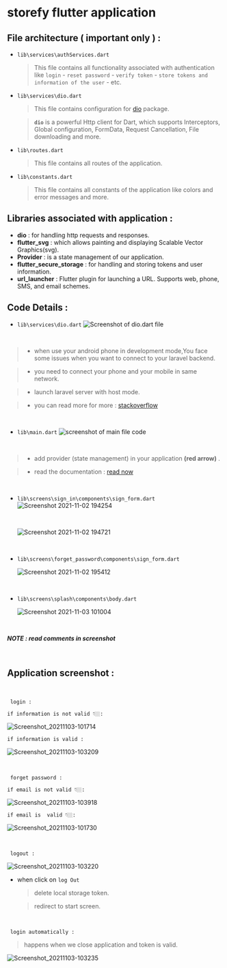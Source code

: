 # storefy flutter application

## File architecture ( important only ) :

- `lib\services\authServices.dart`
  > This file contains all functionality associated with authentication like `login` - `reset password` - `verify token` - `store tokens and information of the user` - etc.
- `lib\services\dio.dart`

  > This file contains configuration for [dio](https://pub.dev/packages/dio) package.

  > **`dio`** is a powerful Http client for Dart, which supports Interceptors, Global configuration, FormData, Request Cancellation, File downloading and more.

- `lib\routes.dart`
  > This file contains all routes of the application.
- `lib\constants.dart`
  > This file contains all constants of the application like colors and error messages and more.

## Libraries associated with application :

- **dio** : for handling http requests and responses.
- **flutter_svg** : which allows painting and displaying Scalable Vector Graphics(svg).
- **Provider** : is a state management of our application.
- **flutter_secure_storage** : for handling and storing tokens and user information.
- **url_launcher** : Flutter plugin for launching a URL. Supports web, phone, SMS, and email schemes.

## Code Details :

- `lib\services\dio.dart`
  ![Screenshot of  dio.dart file](https://user-images.githubusercontent.com/57900722/139923175-2c45e139-d1ed-40d6-8372-c246d6d9531d.jpg)

<br>

> - when use your android phone in development mode,You face some issues when you want to connect to your laravel backend.

> - you need to connect your phone and your mobile in same network.

> - launch laravel server with host mode.

> - you can read more for more : [stackoverflow](https://stackoverflow.com/questions/30675025/access-to-laravel-5-app-locally-from-an-external-device)

<br>

- `lib\main.dart`
  ![screenshot of main file code](https://user-images.githubusercontent.com/57900722/139924235-828c15fb-25f7-4831-b523-33c2e15d7547.jpg)

<br>

> - add provider (state management) in your application **(red arrow)** .

> - read the documentation : [read now](https://pub.dev/packages/provider)

<br>

- `lib\screens\sign_in\components\sign_form.dart`
  ![Screenshot 2021-11-02 194254](https://user-images.githubusercontent.com/57900722/139927432-fe585f7a-c512-4e49-9643-d678f86d1b76.jpg)

    <br>

  ![Screenshot 2021-11-02 194721](https://user-images.githubusercontent.com/57900722/139927437-4c5c6f73-10fe-4a8f-b49d-19d1e7a760b8.jpg)

<br>

- `lib\screens\forget_password\components\sign_form.dart`

  ![Screenshot 2021-11-02 195412](https://user-images.githubusercontent.com/57900722/139927443-fa6b0cfb-4795-4695-81c3-7b7b1fe05bec.jpg)

<br>

- `lib\screens\splash\components\body.dart`

  ![Screenshot 2021-11-03 101004](https://user-images.githubusercontent.com/57900722/140034020-bff3a8a1-3847-414f-a1ef-5ad91de63892.jpg)

<br>

**_NOTE : read comments in screenshot_**

<br>

## Application screenshot :

<br>

` login :`

    if information is not valid 👇🏼:

![Screenshot_20211103-101714](https://user-images.githubusercontent.com/57900722/140038133-09a6ee26-ea37-4776-b806-1ff4e9b6d2d4.jpg)

    if information is valid :

![Screenshot_20211103-103209](https://user-images.githubusercontent.com/57900722/140038140-21a55fd7-0e86-4bb1-8d34-20f4d5d1153e.jpg)

<br>

` forget password :`

    if email is not valid 👇🏼:

![Screenshot_20211103-103918](https://user-images.githubusercontent.com/57900722/140038129-59679766-74ea-4975-beba-a4c33e6262fb.jpg)

    if email is  valid 👇🏼:

![Screenshot_20211103-101730](https://user-images.githubusercontent.com/57900722/140038137-76a62424-6649-40f1-9c14-e97c96cf22db.jpg)

<br>

` logout :`

![Screenshot_20211103-103220](https://user-images.githubusercontent.com/57900722/140038148-b74b7814-5e82-4dd6-8539-0eacf9c84052.jpg)

- when click on `log Out`

  > delete local storage token.

  > redirect to start screen.

<br>

` login automatically :`

> happens when we close application and token is valid.
> <br>

![Screenshot_20211103-103235](https://user-images.githubusercontent.com/57900722/140038161-28054983-7922-4b13-b304-e19fab3c48b7.jpg)
